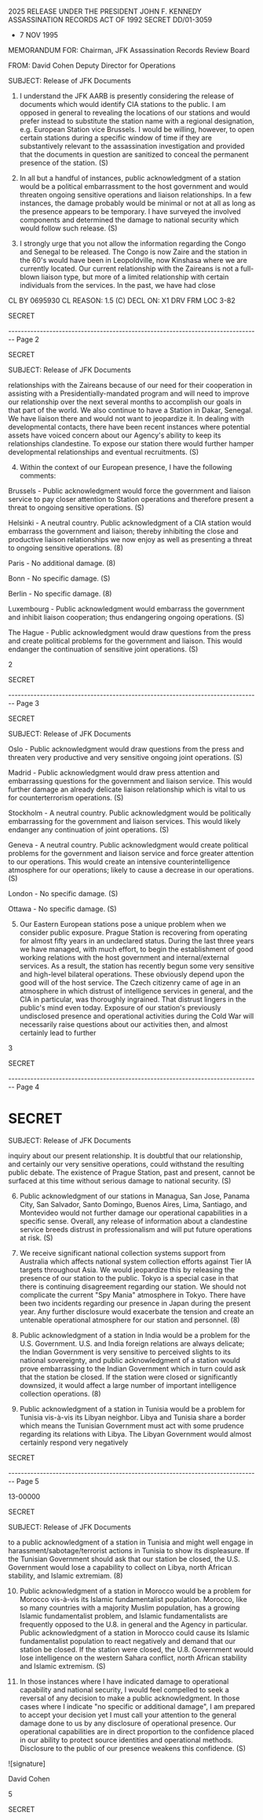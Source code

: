 2025 RELEASE UNDER THE PRESIDENT JOHN F. KENNEDY ASSASSINATION RECORDS ACT OF 1992
SECRET
DD/01-3059

- 7 NOV 1995

MEMORANDUM FOR: Chairman, JFK Assassination Records Review Board

FROM: David Cohen
Deputy Director for Operations

SUBJECT: Release of JFK Documents

1. I understand the JFK AARB is presently considering the release of documents which would identify CIA stations to the public. I am opposed in general to revealing the locations of our stations and would prefer instead to substitute the station name with a regional designation, e.g. European Station vice Brussels. I would be willing, however, to open certain stations during a specific window of time if they are substantively relevant to the assassination investigation and provided that the documents in question are sanitized to conceal the permanent presence of the station. (S)

2. In all but a handful of instances, public acknowledgment of a station would be a political embarrassment to the host government and would threaten ongoing sensitive operations and liaison relationships. In a few instances, the damage probably would be minimal or not at all as long as the presence appears to be temporary. I have surveyed the involved components and determined the damage to national security which would follow such release. (S)

3. I strongly urge that you not allow the information regarding the Congo and Senegal to be released. The Congo is now Zaire and the station in the 60's would have been in Leopoldville, now Kinshasa where we are currently located. Our current relationship with the Zaireans is not a full-blown liaison type, but more of a limited relationship with certain individuals from the services. In the past, we have had close

CL BY 0695930
CL REASON: 1.5 (C)
DECL ON: X1
DRV FRM LOC 3-82

SECRET


-------------------------------------------------------------------------------- Page 2

SECRET

SUBJECT: Release of JFK Documents

relationships with the Zaireans because of our need for their cooperation in assisting with a Presidentially-mandated program and will need to improve our relationship over the next several months to accomplish our goals in that part of the world. We also continue to have a Station in Dakar, Senegal. We have liaison there and would not want to jeopardize it. In dealing with developmental contacts, there have been recent instances where potential assets have voiced concern about our Agency's ability to keep its relationships clandestine. To expose our station there would further hamper developmental relationships and eventual recruitments. (S)

4. Within the context of our European presence, I have the following comments:

Brussels - Public acknowledgment would force the government and liaison service to pay closer attention to Station operations and therefore present a threat to ongoing sensitive operations. (S)

Helsinki - A neutral country. Public acknowledgment of a CIA station would embarrass the government and liaison; thereby inhibiting the close and productive liaison relationships we now enjoy as well as presenting a threat to ongoing sensitive operations. (8)

Paris - No additional damage. (8)

Bonn - No specific damage. (S)

Berlin - No specific damage. (8)

Luxembourg - Public acknowledgment would embarrass the government and inhibit liaison cooperation; thus endangering ongoing operations. (S)

The Hague - Public acknowledgment would draw questions from the press and create political problems for the government and liaison. This would endanger the continuation of sensitive joint operations. (S)

2

SECRET


-------------------------------------------------------------------------------- Page 3

SECRET

SUBJECT: Release of JFK Documents

Oslo - Public acknowledgment would draw questions from the press and threaten very productive and very sensitive ongoing joint operations. (S)

Madrid - Public acknowledgment would draw press attention and embarrassing questions for the government and liaison service. This would further damage an already delicate liaison relationship which is vital to us for counterterrorism operations. (S)

Stockholm - A neutral country. Public acknowledgment would be politically embarrassing for the government and liaison services. This would likely endanger any continuation of joint operations. (S)

Geneva - A neutral country. Public acknowledgment would create political problems for the government and liaison service and force greater attention to our operations. This would create an intensive counterintelligence atmosphere for our operations; likely to cause a decrease in our operations. (S)

London - No specific damage. (S)

Ottawa - No specific damage. (S)

5. Our Eastern European stations pose a unique problem when we consider public exposure. Prague Station is recovering from operating for almost fifty years in an undeclared status. During the last three years we have managed, with much effort, to begin the establishment of good working relations with the host government and internal/external services. As a result, the station has recently begun some very sensitive and high-level bilateral operations. These obviously depend upon the good will of the host service. The Czech citizenry came of age in an atmosphere in which distrust of intelligence services in general, and the CIA in particular, was thoroughly ingrained. That distrust lingers in the public's mind even today. Exposure of our station's previously undisclosed presence and operational activities during the Cold War will necessarily raise questions about our activities then, and almost certainly lead to further

3

SECRET


-------------------------------------------------------------------------------- Page 4

# SECRET

SUBJECT: Release of JFK Documents

inquiry about our present relationship. It is doubtful that our relationship, and certainly our very sensitive operations, could withstand the resulting public debate. The existence of Prague Station, past and present, cannot be surfaced at this time without serious damage to national security. (S)

6. Public acknowledgment of our stations in Managua, San Jose, Panama City, San Salvador, Santo Domingo, Buenos Aires, Lima, Santiago, and Montevideo would not further damage our operational capabilities in a specific sense. Overall, any release of information about a clandestine service breeds distrust in professionalism and will put future operations at risk. (S)

7. We receive significant national collection systems support from Australia which affects national system collection efforts against Tier IA targets throughout Asia. We would jeopardize this by releasing the presence of our station to the public. Tokyo is a special case in that there is continuing disagreement regarding our station. We should not complicate the current "Spy Mania" atmosphere in Tokyo. There have been two incidents regarding our presence in Japan during the present year. Any further disclosure would exacerbate the tension and create an untenable operational atmosphere for our station and personnel. (8)

8. Public acknowledgment of a station in India would be a problem for the U.S. Government. U.S. and India foreign relations are always delicate; the Indian Government is very sensitive to perceived slights to its national sovereignty, and public acknowledgment of a station would prove embarrassing to the Indian Government which in turn could ask that the station be closed. If the station were closed or significantly downsized, it would affect a large number of important intelligence collection operations. (8)

9. Public acknowledgment of a station in Tunisia would be a problem for Tunisia vis-à-vis its Libyan neighbor. Libya and Tunisia share a border which means the Tunisian Government must act with some prudence regarding its relations with Libya. The Libyan Government would almost certainly respond very negatively

SECRET


-------------------------------------------------------------------------------- Page 5

13-00000

SECRET

SUBJECT: Release of JFK Documents

to a public acknowledgment of a station in Tunisia and might well engage in harassment/sabotage/terrorist actions in Tunisia to show its displeasure. If the Tunisian Government should ask that our station be closed, the U.S. Government would lose a capability to collect on Libya, north African stability, and Islamic extremiam. (8)

10. Public acknowledgment of a station in Morocco would be a problem for Morocco vis-à-vis its Islamic fundamentalist population. Morocco, like so many countries with a majority Muslim population, has a growing Islamic fundamentalist problem, and Islamic fundamentalists are frequently opposed to the U.8. in general and the Agency in particular. Public acknowledgment of a station in Morocco could cause its Islamic fundamentalist population to react negatively and demand that our station be closed. If the station were closed, the U.8. Government would lose intelligence on the western Sahara conflict, north African stability and Islamic extremism. (S)

11. In those instances where I have indicated damage to operational capability and national security, I would feel compelled to seek a reversal of any decision to make a public acknowledgment. In those cases where I indicate "no specific or additional damage", I am prepared to accept your decision yet I must call your attention to the general damage done to us by any disclosure of operational presence. Our operational capabilities are in direct proportion to the confidence placed in our ability to protect source identities and operational methods. Disclosure to the public of our presence weakens this confidence. (S)

![signature]

David Cohen

5

SECRET

